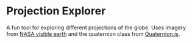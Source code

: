# Projection Explorer

A fun tool for exploring different projections of the globe. Uses imagery from [NASA visible earth](https://visibleearth.nasa.gov/collection/1484/blue-marble) and the quaternion class from [Quaternion.js](https://github.com/infusion/Quaternion.js). 